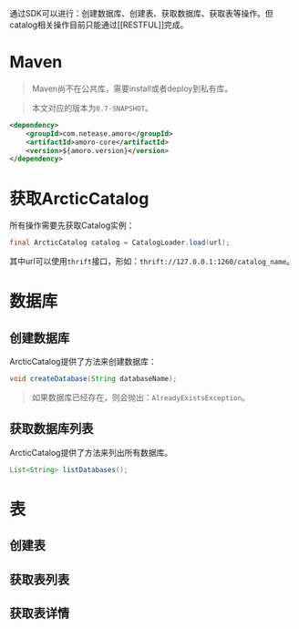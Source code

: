 通过SDK可以进行：创建数据库、创建表、获取数据库、获取表等操作。但catalog相关操作目前只能通过[[RESTFUL]]完成。


# Maven

> Maven尚不在公共库，需要install或者deploy到私有库。

> 本文对应的版本为`0.7-SNAPSHOT`。

```xml
<dependency>  
    <groupId>com.netease.amoro</groupId>  
    <artifactId>amoro-core</artifactId>  
    <version>${amoro.version}</version>  
</dependency>
```

# 获取ArcticCatalog
所有操作需要先获取Catalog实例：

```java
final ArcticCatalog catalog = CatalogLoader.load(url);
```

其中url可以使用`thrift`接口，形如：`thrift://127.0.0.1:1260/catalog_name`。

# 数据库

## 创建数据库
ArcticCatalog提供了方法来创建数据库：
```java
void createDatabase(String databaseName);
```

> 如果数据库已经存在，则会抛出：`AlreadyExistsException`。
## 获取数据库列表
ArcticCatalog提供了方法来列出所有数据库。
```java
List<String> listDatabases();
```
# 表

## 创建表



## 获取表列表

## 获取表详情
